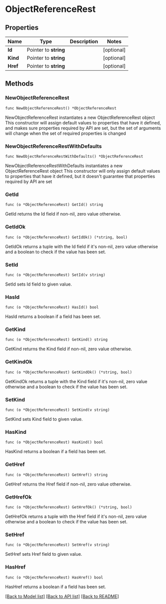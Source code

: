 # ObjectReferenceRest

## Properties

Name | Type | Description | Notes
------------ | ------------- | ------------- | -------------
**Id** | Pointer to **string** |  | [optional] 
**Kind** | Pointer to **string** |  | [optional] 
**Href** | Pointer to **string** |  | [optional] 


## Methods

### NewObjectReferenceRest

`func NewObjectReferenceRest() *ObjectReferenceRest`

NewObjectReferenceRest instantiates a new ObjectReferenceRest object
This constructor will assign default values to properties that have it defined,
and makes sure properties required by API are set, but the set of arguments
will change when the set of required properties is changed

### NewObjectReferenceRestWithDefaults

`func NewObjectReferenceRestWithDefaults() *ObjectReferenceRest`

NewObjectReferenceRestWithDefaults instantiates a new ObjectReferenceRest object
This constructor will only assign default values to properties that have it defined,
but it doesn't guarantee that properties required by API are set


### GetId

`func (o *ObjectReferenceRest) GetId() string`

GetId returns the Id field if non-nil, zero value otherwise.

### GetIdOk

`func (o *ObjectReferenceRest) GetIdOk() (*string, bool)`

GetIdOk returns a tuple with the Id field if it's non-nil, zero value otherwise
and a boolean to check if the value has been set.

### SetId

`func (o *ObjectReferenceRest) SetId(v string)`

SetId sets Id field to given value.

### HasId

`func (o *ObjectReferenceRest) HasId() bool`

HasId returns a boolean if a field has been set.


### GetKind

`func (o *ObjectReferenceRest) GetKind() string`

GetKind returns the Kind field if non-nil, zero value otherwise.

### GetKindOk

`func (o *ObjectReferenceRest) GetKindOk() (*string, bool)`

GetKindOk returns a tuple with the Kind field if it's non-nil, zero value otherwise
and a boolean to check if the value has been set.

### SetKind

`func (o *ObjectReferenceRest) SetKind(v string)`

SetKind sets Kind field to given value.

### HasKind

`func (o *ObjectReferenceRest) HasKind() bool`

HasKind returns a boolean if a field has been set.


### GetHref

`func (o *ObjectReferenceRest) GetHref() string`

GetHref returns the Href field if non-nil, zero value otherwise.

### GetHrefOk

`func (o *ObjectReferenceRest) GetHrefOk() (*string, bool)`

GetHrefOk returns a tuple with the Href field if it's non-nil, zero value otherwise
and a boolean to check if the value has been set.

### SetHref

`func (o *ObjectReferenceRest) SetHref(v string)`

SetHref sets Href field to given value.

### HasHref

`func (o *ObjectReferenceRest) HasHref() bool`

HasHref returns a boolean if a field has been set.



[[Back to Model list]](../README.md#documentation-for-models) [[Back to API list]](../README.md#documentation-for-api-endpoints) [[Back to README]](../README.md)

